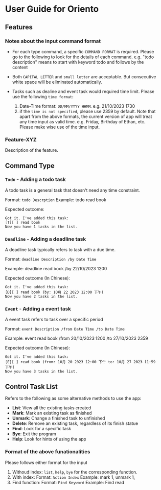 # User Guide for Oriento

## Features 

### Notes about the input command format

- For each type command, a specific `COMMAND FORMAT` is required. Please go to the following to look for the details of each command.
  e.g. "todo description" means to start with keyword todo and follows by the content


- Both `CAPITAL LETTER` and `small letter` are acceptable. But consecutive white space will be eliminated automatically.

- Tasks such as dealine and event task would required time limit. Please use the following `time format`:
  1. Date-Time format: `DD/MM/YYYY HHMM`. e.g. 21/10/2023 1730
  2. if the `time is not specified`, please use 2359 by default.
  Note that apart from the above formats, the current version of app will treat any time input as valid time.
  e.g. Friday, Birthday of Ethan, etc. Please make wise use of the time input.

### Feature-XYZ

Description of the feature.

## Command Type

### `Todo` - Adding a todo task

A todo task is a general task that doesn't need any time constraint.

Format: `todo Descrption`
Example: todo read book

Expected outcome:

```
Got it. I've added this task:
[T][ ] read book
Now you have 1 tasks in the list.
```

### `Deadline` - Adding a deadline task

A deadline task typically refers to task with a due time.

Format: `deadline Description /by Date Time`

Example: deadline read book /by 22/10/2023 1200

Expected outcome (In Chinese):

```
Got it. I've added this task:
[D][ ] read book (by: 10月 22 2023 12:00 下午)
Now you have 2 tasks in the list.
```

### `Event` - Adding a event task

A event task refers to task over a specific period

Format: `event Description /from Date Time /to Date Time`

Example: event read book /from 20/10/2023 1200 /to 27/10/2023 2359

Expected outcome (In Chinese):

```
Got it. I've added this task:
[E][ ] read book (from: 10月 20 2023 12:00 下午 to: 10月 27 2023 11:59 下午)
Now you have 3 tasks in the list.
```

## Control Task List
  Refers to the following as some alternative methods to use the app:

  - **List**: View all the existing tasks created
  - **Mark**: Mark an existing task as finished
  - **Unmark**: Change a finished task to unfinished
  - **Delete**: Remove an existing task, regardless of its finish statue
  - **Find**: Look for a specific task
  - **Bye**: Exit the program
  - **Help**: Look for hints of using the app

### Format of the above funationalities
  Please follows either format for the input

1. Withoud index: `list`, `help`, `bye` for the corresponding function.
2. With index:
     Format: `Action Index`
     Example: mark 1, unmark 1,
3. Find function:
     Format: `Find Keyword`
     Example: Find read
